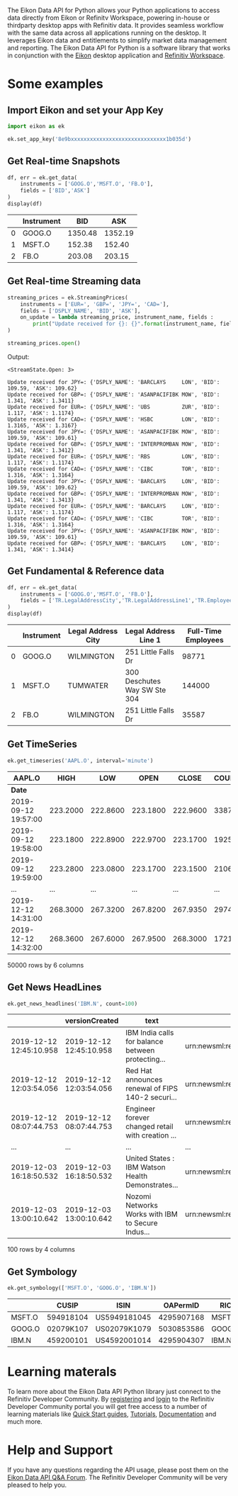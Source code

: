 The Eikon Data API for Python allows your Python applications to access data directly from Eikon or Refinitv Workspace, powering in-house or thirdparty desktop apps with Refinitiv data. It provides seamless workflow with the same data across all applications running on the desktop. It leverages Eikon data and entitlements to simplify market data management and reporting.
The Eikon Data API for Python is a software library that works in conjunction with the [Eikon](http://solutions.refinitiv.com/eikon-trading-software) desktop application and [Refinitiv Workspace](https://www.refinitiv.com/en/products/refinitiv-workspace-wealth).

# Some examples

## Import Eikon and set your App Key

```python
import eikon as ek

ek.set_app_key('8e9bxxxxxxxxxxxxxxxxxxxxxxxxxxxxxx1b035d')
```

## Get Real-time Snapshots

```python
df, err = ek.get_data(
    instruments = ['GOOG.O','MSFT.O', 'FB.O'], 
    fields = ['BID','ASK']
)
display(df)
```

|   | Instrument | BID | ASK |
| - | ---------- | --- | --- |
| 0 | GOOG.O | 1350.48 | 1352.19 |
| 1 | MSFT.O | 152.38 | 152.40 |
| 2 | FB.O | 203.08 | 203.15 |

## Get Real-time Streaming data

```python
streaming_prices = ek.StreamingPrices(
    instruments = ['EUR=', 'GBP=', 'JPY=', 'CAD='], 
    fields = ['DSPLY_NAME', 'BID', 'ASK'],
    on_update = lambda streaming_price, instrument_name, fields : 
        print("Update received for {}: {}".format(instrument_name, fields))
)

streaming_prices.open()
```
Output:

    <StreamState.Open: 3>

    Update received for JPY=: {'DSPLY_NAME': 'BARCLAYS     LON', 'BID': 109.59, 'ASK': 109.62}
    Update received for GBP=: {'DSPLY_NAME': 'ASANPACIFIBK MOW', 'BID': 1.341, 'ASK': 1.3411}
    Update received for EUR=: {'DSPLY_NAME': 'UBS          ZUR', 'BID': 1.117, 'ASK': 1.1174}
    Update received for CAD=: {'DSPLY_NAME': 'HSBC         LON', 'BID': 1.3165, 'ASK': 1.3167}
    Update received for JPY=: {'DSPLY_NAME': 'ASANPACIFIBK MOW', 'BID': 109.59, 'ASK': 109.61}
    Update received for GBP=: {'DSPLY_NAME': 'INTERPROMBAN MOW', 'BID': 1.341, 'ASK': 1.3412}
    Update received for EUR=: {'DSPLY_NAME': 'RBS          LON', 'BID': 1.117, 'ASK': 1.1174}
    Update received for CAD=: {'DSPLY_NAME': 'CIBC         TOR', 'BID': 1.316, 'ASK': 1.3164}
    Update received for JPY=: {'DSPLY_NAME': 'BARCLAYS     LON', 'BID': 109.59, 'ASK': 109.62}
    Update received for GBP=: {'DSPLY_NAME': 'INTERPROMBAN MOW', 'BID': 1.341, 'ASK': 1.3413}
    Update received for EUR=: {'DSPLY_NAME': 'BARCLAYS     LON', 'BID': 1.117, 'ASK': 1.1174}
    Update received for CAD=: {'DSPLY_NAME': 'CIBC         TOR', 'BID': 1.316, 'ASK': 1.3164}
    Update received for JPY=: {'DSPLY_NAME': 'ASANPACIFIBK MOW', 'BID': 109.59, 'ASK': 109.61}
    Update received for GBP=: {'DSPLY_NAME': 'BARCLAYS     LON', 'BID': 1.341, 'ASK': 1.3414}


## Get Fundamental & Reference data 

```python
df, err = ek.get_data(
    instruments = ['GOOG.O','MSFT.O', 'FB.O'], 
    fields = ['TR.LegalAddressCity','TR.LegalAddressLine1','TR.Employees']
)
display(df)
```
|   | Instrument | Legal Address City | Legal Address Line 1 | Full-Time Employees |
| - | ---------- | ------------------ | -------------------- | ------------------- |
| 0 | GOOG.O | WILMINGTON | 251 Little Falls Dr | 98771 |
| 1 | MSFT.O | TUMWATER | 300 Deschutes Way SW Ste 304 | 144000 |
| 2 | FB.O | WILMINGTON | 251 Little Falls Dr | 35587 |

## Get TimeSeries

```python
ek.get_timeseries('AAPL.O', interval='minute')
```
| AAPL.O | HIGH | LOW | OPEN | CLOSE | COUNT | VOLUME |
| ---- | - | - | - | - | - | - |
| **Date** |   |   |   |   |   |   |
| 2019-09-12 19:57:00 | 223.2000 | 222.8600 | 223.1800 | 222.9600 | 3387.0 | 267258.0 |
| 2019-09-12 19:58:00 | 223.1800 | 222.8900 | 222.9700 | 223.1700 | 1925.0 | 210251.0 |
| 2019-09-12 19:59:00 | 223.2800 | 223.0800 | 223.1700 | 223.1500 | 2106.0 | 223191.0 |
| ... | ... | ... | ... | ... | ... | ... |
| 2019-12-12 14:31:00 | 268.3000 | 267.3200 | 267.8200 | 267.9350 | 2974.0 | 724278.0 |
| 2019-12-12 14:32:00 | 268.3600 | 267.6000 | 267.9500 | 268.3000 | 1721.0 | 193413.0 |

50000 rows by 6 columns

## Get News HeadLines


```python
ek.get_news_headlines('IBM.N', count=100)
```
|   | versionCreated | text | storyId | sourceCode |
| - | -------------- | ---- | ------- | ---------- |
| 2019-12-12 12:45:10.958 | 2019-12-12 12:45:10.958 | IBM India calls for balance between protecting... | urn:newsml:reuters.com:20191212:nNRAafsi86:1 | NS:ASNEWS |
| 2019-12-12 12:03:54.056 | 2019-12-12 12:03:54.056 | Red Hat announces renewal of FIPS 140-2 securi... | urn:newsml:reuters.com:20191212:nNRAafs2g9:1 | NS:DATMTR |
| 2019-12-12 08:07:44.753 | 2019-12-12 08:07:44.753 | Engineer forever changed retail with creation ... | urn:newsml:reuters.com:20191212:nNRAafpj8v:1 | NS:GLOBML |
| ... | ... | ... | ... | ... |
| 2019-12-03 16:18:50.532 | 2019-12-03 16:18:50.532 | United States : IBM Watson Health Demonstrates... | urn:newsml:reuters.com:20191203:nNRAad1a5r:1 | NS:ECLPCM |
| 2019-12-03 13:00:10.642 | 2019-12-03 13:00:10.642 | Nozomi Networks Works with IBM to Secure Indus... | urn:newsml:reuters.com:20191203:nGNX8Yr8Hy:1 | NS:GNW |

100 rows by 4 columns

## Get Symbology

```python
ek.get_symbology(['MSFT.O', 'GOOG.O', 'IBM.N'])
```
|   | CUSIP | ISIN | OAPermID | RIC | SEDOL | ticker |
| - | ----- | ---- | -------- | --- | ----- | ------ |
| MSFT.O | 594918104 | US5949181045 | 4295907168 | MSFT.O | NaN | MSFT |
| GOOG.O | 02079K107 | US02079K1079 | 5030853586 | GOOG.O | NaN | GOOG |
| IBM.N | 459200101 | US4592001014 | 4295904307 | IBM.N | 2005973 | IBM |

# Learning materals

 To learn more about the Eikon Data API Python library just connect to the Refinitiv Developer Community. By [registering](https://developers.refinitiv.com/iam/register) and [login](https://developers.refinitiv.com/iam/login) to the Refinitiv Developer Community portal you will get free access to a number of learning materials like [Quick Start guides](https://developers.refinitiv.com/eikon-apis/eikon-data-api/quick-start), [Tutorials](https://developers.refinitiv.com/eikon-apis/eikon-data-api/learning), [Documentation](https://developers.refinitiv.com/eikon-apis/eikon-data-api/docs) and much more.  

# Help and Support

If you have any questions regarding the API usage, please post them on the [Eikon Data API Q&A Forum](https://community.developers.thomsonreuters.com/spaces/92/index.html). The Refinitiv Developer Community will be very pleased to help you. 


